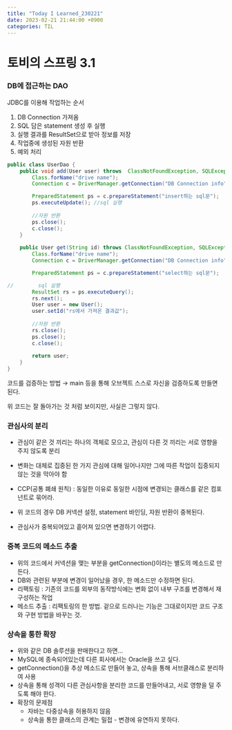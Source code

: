 ```yaml
---
title: "Today I Learned_230221"
date: 2023-02-21 21:44:00 +0900
categories: TIL
---
```


# 토비의 스프링 3.1

### DB에 접근하는 DAO

JDBC를 이용해 작업하는 순서

1. DB Connection 가져옴
2. SQL 담은 statement 생성 후 실행
3. 실행 결과를 ResultSet으로 받아 정보를 저장
4. 작업중에 생성된 자원 반환
5. 예외 처리

```java
public class UserDao {
    public void add(User user) throws  ClassNotFoundException, SQLException { //예외는 메소드 밖으로 던지기
        Class.forName("drive name");
        Connection c = DriverManager.getConnection("DB Connection info");

        PreparedStatement ps = c.prepareStatement("insert하는 sql문");
        ps.executeUpdate(); //sql 실행
        
        //자원 반환
        ps.close();
        c.close();
    }
    
    public User get(String id) throws ClassNotFoundException, SQLException {
        Class.forName("drive name");
        Connection c = DriverManager.getConnection("DB Connection info");

        PreparedStatement ps = c.prepareStatement("select하는 sql문");

//        sql 실행
        ResultSet rs = ps.executeQuery();
        rs.next();
        User user = new User();
        user.setId("rs에서 가져온 결과값");
        
        //자원 반환
        rs.close();
        ps.close();
        c.close();
        
        return user;
    }
}
```

코드를 검증하는 방법 → main 등을 통해 오브젝트 스스로 자신을 검증하도록 만들면 된다.

위 코드는 잘 돌아가는 것 처럼 보이지만, 사실은 그렇지 않다.

### 관심사의 분리

- 관심이 같은 것 끼리는 하나의 객체로 모으고, 관심이 다른 것 끼리는 서로 영향을 주지 않도록 분리
- 변화는 대체로 집중된 한 가지 관심에 대해 일어나지만 그에 따른 작업이 집중되지 않는 것을 막아야 함
- CCP(공통 폐쇄 원칙) : 동일한 이유로 동일한 시점에 변경되는 클래스를 같은 컴포넌트로 묶어라.

- 위 코드의 경우 DB 커넥션 설정, statement 바인딩, 자원 반환이 중복된다.
- 관심사가 중복되어있고 흩어져 있으면 변경하기 어렵다.

### 중복 코드의 메소드 추출

- 위의 코드에서 커넥션을 맺는 부분을 getConnection()이라는 별도의 메소드로 만든다.
- DB와 관련된 부분에 변경이 일어났을 경우, 한 메소드만 수정하면 된다.
- 리팩토링 : 기존의 코드를 외부의 동작방식에는 변화 없이 내부 구조를 변경해서 재구성하는 작업
- 메소드 추출 : 리팩토링의 한 방법. 겉으로 드러나는 기능은 그대로이지만 코드 구조와 구현 방법을 바꾸는 것.

### 상속을 통한 확장

- 위와 같은 DB 솔루션을 판매한다고 하면…
- MySQL에 종속되어있는데 다른 회사에서는 Oracle을 쓰고 싶다.
- getConnection()을 추상 메소드로 만들어 놓고, 상속을 통해 서브클래스로 분리하여 사용
- 상속을 통해 성격이 다른 관심사항을 분리한 코드를 만들어내고, 서로 영향을 덜 주도록 해야 한다.
- 확장의 문제점
    - 자바는 다중상속을 허용하지 않음
    - 상속을 통한 클래스의 관계는 밀접 - 변경에 유연하지 못하다.